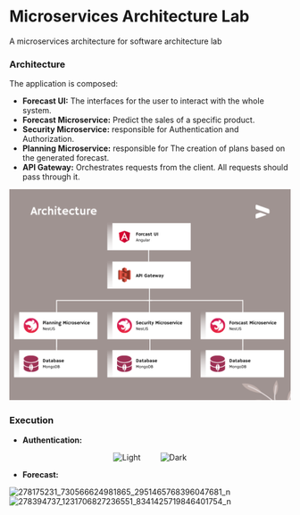 # Microservices Architecture Lab
A microservices architecture for software architecture lab

### Architecture
The application is composed:

- **Forecast UI:** The interfaces for the user to interact with the whole system.
- **Forecast Microservice:** Predict the sales of a specific product.
- **Security Microservice:** responsible for Authentication and Authorization.
- **Planning Microservice:** responsible for The creation of plans based on the generated forecast.
- **API Gateway:** Orchestrates requests from the client. All requests should pass through it.

![Architecture](architecture.png)

### Execution
- **Authentication:**
<p align="center">
  <img alt="Light" src="https://user-images.githubusercontent.com/62222721/163635898-9f374d41-09f7-4a1f-afbc-9ab74f299187.png" width="40%" height="400px">
&nbsp; &nbsp; &nbsp; &nbsp;
  <img alt="Dark" src="https://user-images.githubusercontent.com/62222721/163635904-e3e7a143-58f0-4606-96fc-00542d73fe40.png" width="50%" height="400px">
</p>

- **Forecast:** 


![278175231_730566624981865_2951465768396047681_n](https://user-images.githubusercontent.com/62222721/163634900-fef6f81e-9433-4b40-93d8-e8fc5d56ba92.png)
![278394737_1231706827236551_8341425719846401754_n](https://user-images.githubusercontent.com/62222721/163634904-9362eb5a-0262-49da-8527-81584d38cd43.png)
